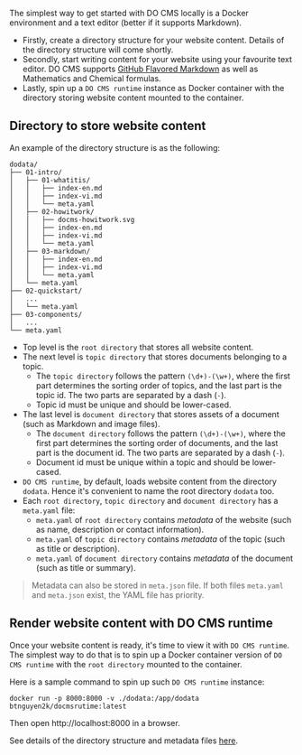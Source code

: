The simplest way to get started with DO CMS locally is a Docker environment and a text editor (better if it supports Markdown).

- Firstly, create a directory structure for your website content. Details of the directory structure will come shortly.
- Secondly, start writing content for your website using your favourite text editor. DO CMS supports <a href="https://github.github.com/gfm/" target="_blank">GitHub Flavored Markdown</a> as well as Mathematics and Chemical formulas.
- Lastly, spin up a `DO CMS runtime` instance as Docker container with the directory storing website content mounted to the container.

## Directory to store website content

An example of the directory structure is as the following:

```plain
dodata/
├── 01-intro/
│   ├── 01-whatitis/
│   │   ├── index-en.md
│   │   ├── index-vi.md
│   │   └── meta.yaml
│   ├── 02-howitwork/
│   │   ├── docms-howitwork.svg
│   │   ├── index-en.md
│   │   ├── index-vi.md
│   │   └── meta.yaml
│   ├── 03-markdown/
│   │   ├── index-en.md
│   │   ├── index-vi.md
│   │   └── meta.yaml
│   └── meta.yaml
├── 02-quickstart/
│   ...
│   └── meta.yaml
├── 03-components/
│   ...
└── meta.yaml
```

- Top level is the `root directory` that stores all website content.
- The next level is `topic directory` that stores documents belonging to a topic.
  - The `topic directory` follows the pattern `(\d+)-(\w+)`, where the first part determines the sorting order of topics, and the last part is the topic id. The two parts are separated by a dash (`-`).
  - Topic id must be unique and should be lower-cased.
- The last level is `document directory` that stores assets of a document (such as Markdown and image files).
  - The `document directory` follows the pattern `(\d+)-(\w+)`, where the first part determines the sorting order of documents, and the last part is the document id. The two parts are separated by a dash (`-`).
  - Document id must be unique within a topic and should be lower-cased.
- `DO CMS runtime`, by default, loads website content from the directory `dodata`. Hence it's convenient to name the root directory `dodata` too.
- Each `root directory`, `topic directory` and `document directory` has a `meta.yaml` file:
  - `meta.yaml` of `root directory` contains *metadata* of the website (such as name, description or contact information).
  - `meta.yaml` of `topic directory` contains *metadata* of the topic (such as title or description).
  - `meta.yaml` of `document directory` contains *metadata* of the document (such as title or summary).

> Metadata can also be stored in `meta.json` file. If both files `meta.yaml` and `meta.json` exist, the YAML file has priority.

## Render website content with DO CMS runtime

Once your website content is ready, it's time to view it with `DO CMS runtime`. The simplest way to do that is to spin up a Docker container version of `DO CMS runtime` with the `root directory` mounted to the container.

Here is a sample command to spin up such `DO CMS runtime` instance:

```shell
docker run -p 8000:8000 -v ./dodata:/app/dodata btnguyen2k/docmsrutime:latest
```

Then open http://localhost:8000 in a browser.

See details of the directory structure and metadata files [here](../../reference/metafile/).
